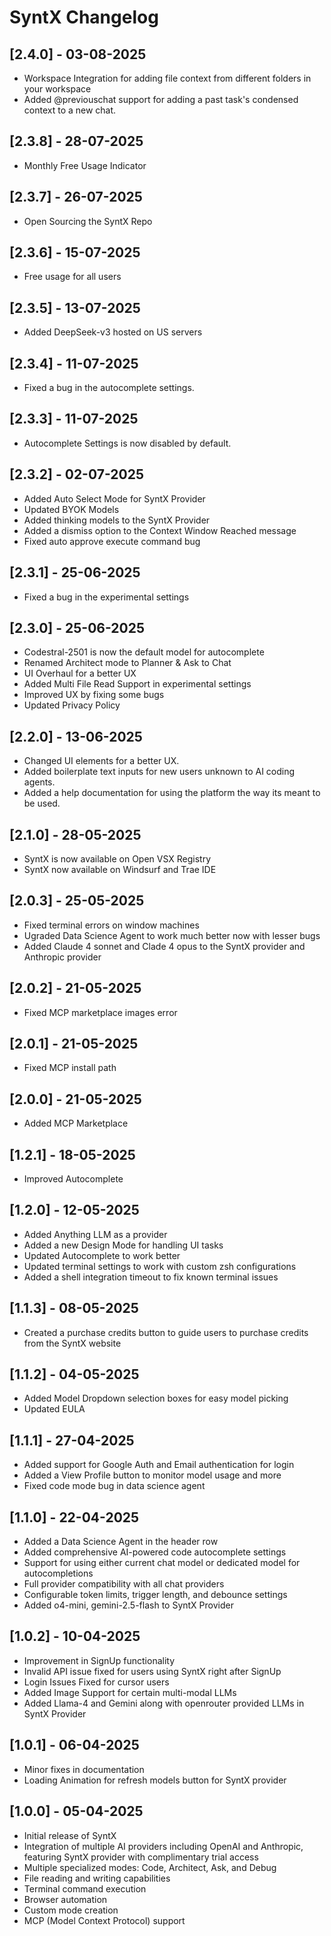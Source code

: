 # SyntX Changelog

## [2.4.0] - 03-08-2025

- Workspace Integration for adding file context from different folders in your workspace
- Added @previouschat support for adding a past task's condensed context to a new chat.

## [2.3.8] - 28-07-2025

- Monthly Free Usage Indicator

## [2.3.7] - 26-07-2025

- Open Sourcing the SyntX Repo

## [2.3.6] - 15-07-2025

- Free usage for all users

## [2.3.5] - 13-07-2025

- Added DeepSeek-v3 hosted on US servers

## [2.3.4] - 11-07-2025

- Fixed a bug in the autocomplete settings.

## [2.3.3] - 11-07-2025

- Autocomplete Settings is now disabled by default.

## [2.3.2] - 02-07-2025

- Added Auto Select Mode for SyntX Provider
- Updated BYOK Models
- Added thinking models to the SyntX Provider
- Added a dismiss option to the Context Window Reached message
- Fixed auto approve execute command bug

## [2.3.1] - 25-06-2025

- Fixed a bug in the experimental settings

## [2.3.0] - 25-06-2025

- Codestral-2501 is now the default model for autocomplete
- Renamed Architect mode to Planner & Ask to Chat
- UI Overhaul for a better UX
- Added Multi File Read Support in experimental settings
- Improved UX by fixing some bugs
- Updated Privacy Policy

## [2.2.0] - 13-06-2025

- Changed UI elements for a better UX.
- Added boilerplate text inputs for new users unknown to AI coding agents.
- Added a help documentation for using the platform the way its meant to be used.

## [2.1.0] - 28-05-2025

- SyntX is now available on Open VSX Registry
- SyntX now available on Windsurf and Trae IDE

## [2.0.3] - 25-05-2025

- Fixed terminal errors on window machines
- Ugraded Data Science Agent to work much better now with lesser bugs
- Added Claude 4 sonnet and Clade 4 opus to the SyntX provider and Anthropic provider

## [2.0.2] - 21-05-2025

- Fixed MCP marketplace images error

## [2.0.1] - 21-05-2025

- Fixed MCP install path

## [2.0.0] - 21-05-2025

- Added MCP Marketplace

## [1.2.1] - 18-05-2025

- Improved Autocomplete

## [1.2.0] - 12-05-2025

- Added Anything LLM as a provider
- Added a new Design Mode for handling UI tasks
- Updated Autocomplete to work better
- Updated terminal settings to work with custom zsh configurations
- Added a shell integration timeout to fix known terminal issues

## [1.1.3] - 08-05-2025

- Created a purchase credits button to guide users to purchase credits from the SyntX website

## [1.1.2] - 04-05-2025

- Added Model Dropdown selection boxes for easy model picking
- Updated EULA

## [1.1.1] - 27-04-2025

- Added support for Google Auth and Email authentication for login
- Added a View Profile button to monitor model usage and more
- Fixed code mode bug in data science agent

## [1.1.0] - 22-04-2025

- Added a Data Science Agent in the header row
- Added comprehensive AI-powered code autocomplete settings
- Support for using either current chat model or dedicated model for autocompletions
- Full provider compatibility with all chat providers
- Configurable token limits, trigger length, and debounce settings
- Added o4-mini, gemini-2.5-flash to SyntX Provider

## [1.0.2] - 10-04-2025

- Improvement in SignUp functionality
- Invalid API issue fixed for users using SyntX right after SignUp
- Login Issues Fixed for cursor users
- Added Image Support for certain multi-modal LLMs
- Added Llama-4 and Gemini along with openrouter provided LLMs in SyntX Provider

## [1.0.1] - 06-04-2025

- Minor fixes in documentation
- Loading Animation for refresh models button for SyntX provider

## [1.0.0] - 05-04-2025

- Initial release of SyntX
- Integration of multiple AI providers including OpenAI and Anthropic, featuring SyntX provider with complimentary trial access
- Multiple specialized modes: Code, Architect, Ask, and Debug
- File reading and writing capabilities
- Terminal command execution
- Browser automation
- Custom mode creation
- MCP (Model Context Protocol) support
